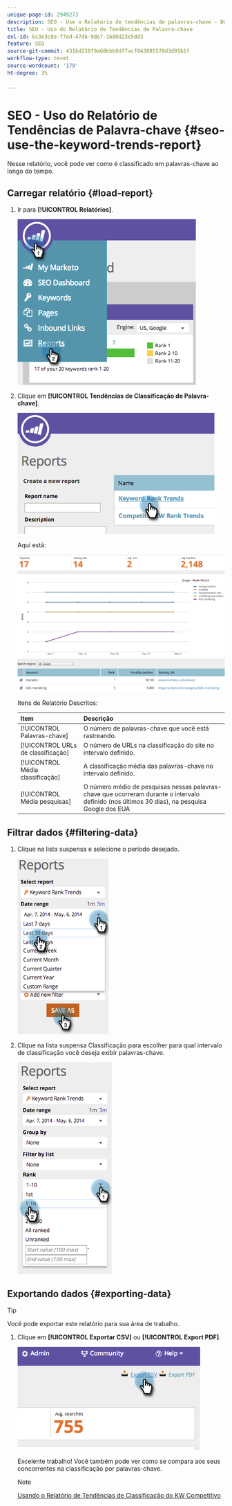 ```yaml
---
unique-page-id: 2949273
description: SEO - Use o Relatório de tendências de palavras-chave - Documentação do Marketo - Documentação do produto
title: SEO - Uso do Relatório de Tendências de Palavra-chave
exl-id: 6c3e3c8e-f7ed-47d6-9de7-1680d23e5dd3
feature: SEO
source-git-commit: 431bd258f9a68bbb9df7acf043085578d3d91b1f
workflow-type: tm+mt
source-wordcount: '179'
ht-degree: 3%

---
```


# SEO - Uso do Relatório de Tendências de Palavra-chave {#seo-use-the-keyword-trends-report}

Nesse relatório, você pode ver como é classificado em palavras-chave ao longo do tempo.

## Carregar relatório {#load-report}

1. Ir para **[!UICONTROL Relatórios]**.

   ![](assets/image2014-9-18-14-3a12-3a18.png)

1. Clique em **[!UICONTROL Tendências de Classificação de Palavra-chave]**.

   ![](assets/image2014-9-18-14-3a13-3a14.png)

   Aqui está:

   ![](assets/image2014-9-18-14-3a13-3a22.png)

   Itens de Relatório Descritos:

   | Item | Descrição |
   |---|---|
   | [!UICONTROL Palavras-chave] | O número de palavras-chave que você está rastreando. |
   | [!UICONTROL URLs de classificação] | O número de URLs na classificação do site no intervalo definido. |
   | [!UICONTROL Média classificação] | A classificação média das palavras-chave no intervalo definido. |
   | [!UICONTROL Média pesquisas] | O número médio de pesquisas nessas palavras-chave que ocorreram durante o intervalo definido (nos últimos 30 dias), na pesquisa Google dos EUA |

## Filtrar dados {#filtering-data}

1. Clique na lista suspensa e selecione o período desejado.

   ![](assets/image2014-9-18-14-3a13-3a40.png)

1. Clique na lista suspensa Classificação para escolher para qual intervalo de classificação você deseja exibir palavras-chave.

   ![](assets/image2014-9-18-14-3a13-3a57.png)

## Exportando dados {#exporting-data}

>[!TIP]
>
>Você pode exportar este relatório para sua área de trabalho.

1. Clique em **[!UICONTROL Exportar CSV]** ou **[!UICONTROL Export PDF]**.

   ![](assets/image2014-9-18-14-3a14-3a46.png)

   Excelente trabalho! Você também pode ver como se compara aos seus concorrentes na classificação por palavras-chave.

   >[!NOTE]
   >
   >[Usando o Relatório de Tendências de Classificação do KW Competitivo](/help/marketo/product-docs/additional-apps/seo/reports/seo-use-the-competitor-kw-trends-report.md)
